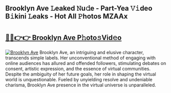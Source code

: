 ## Brooklyn Ave 𝙻eaked 𝙽u𝚍e - Part-Yea 𝚅𝚒deo B𝚒kini 𝙻eaks - Hot All 𝙿hotos MZAAx

# <h2><a href="http://ld0frw.urlbe.top/?page=Brooklyn+Ave">🔗🔗👉👉 Brooklyn Ave P𝚑oto𝚜Vid𝚎o</a></h2>

[![Brooklyn Ave](https://i.imgur.com/eBuTRDB.gif)](http://ld0frw.urlbe.top/?page=Brooklyn+Ave)
Brooklyn Ave, an intriguing and elusive character, transcends simple labels. Her unconventional method of engaging with online audiences has allured and offended followers, stimulating debates on consent, artistic expression, and the essence of virtual communities. Despite the ambiguity of her future goals, her role in shaping the virtual world is unquestionable. Fueled by unyielding resolve and undeniable charisma, Brooklyn Ave presence in the virtual universe is unparalleled.
